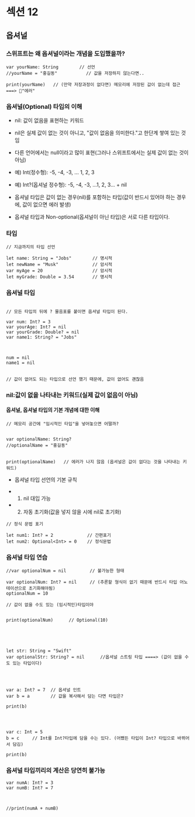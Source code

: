 # 섹션 12

## 옵셔널

### 스위프트는 왜 옵셔널이라는 개념을 도입했을까?

```
var yourName: String        // 선언
//yourName = "홍길동"           // 값을 저장하지 않는다면..

print(yourName)   // (만약 저장과정이 없다면) 메모리에 저장된 값이 없는데 접근 ===> 🔸"에러"
```

### 옵셔널(Optional) 타입의 이해

- nil: 값이 없음을 표현하는 키워드

- nil은 실제 값이 없는 것이 아니고, "값이 없음을 의미한다."고 한단계 쌓여 있는 것임

- 다른 언어에서는 null이라고 많이 표현(그러나 스위프트에서는 실제 값이 없는 것이 아님)

- 예) Int(정수형): -5, -4, -3, ... 1, 2, 3

- 예) Int?(옵셔널 정수형): -5, -4, -3, ...1, 2, 3... + nil

- 옵셔널 타입은 값이 없는 경우(nil)를 포함하는 타입(값이 반드시 있어야 하는 경우에, 값이 없으면 에러 발생)

- 옵셔널 타입과 Non-optional(옵셔널이 아닌 타입)은 서로 다른 타입이다.

### 타입

```
// 지금까지의 타입 선언

let name: String = "Jobs"        // 명시적
let newName = "Musk"             // 암시적
var myAge = 20                   // 암시적
let myGrade: Double = 3.54       // 명시적
```

### 옵셔널 타입

```

// 모든 타입의 뒤에 ? 물음표를 붙이면 옵셔널 타입이 된다.

var num: Int? = 3
var yourAge: Int? = nil
var yourGrade: Double? = nil
var name1: String? = "Jobs"



num = nil
name1 = nil


// 값이 없어도 되는 타입으로 선언 했기 때문에, 값이 없어도 괜찮음
```

### nil:값이 없을 나타내는 키워드(실제 값이 없음이 아님)

#### 옵셔널, 옵셔널 타입의 기본 개념에 대한 이해

```
// 메모리 공간에 "임시적인 타입"을 넣어놓으면 어떨까?


var optionalName: String?
//optionalName = "홍길동"


print(optionalName)   // 에러가 나지 않음 (옵셔널은 값이 없다는 것을 나타내는 키워드)

```

- 옵셔널 타입 선언의 기본 규칙

- 1. nil 대입 가능

- 2. 자동 초기화(값을 넣지 않을 시에 nil로 초기화)

```
// 정식 문법 표기

let num1: Int? = 2             // 간편표기
let num2: Optional<Int> = 0    // 정식문법

```

### 옵셔널 타입 연습

```
//var optionalNum = nil         // 불가능한 형태

var optionalNum: Int? = nil     // (추론할 형식이 없기 때문에 반드시 타입 어노테이션으로 초기화해야됨)
optionalNum = 10

// 값이 없을 수도 있는 (임시적인)타입이야


print(optionalNum)      // Optional(10)





let str: String = "Swift"
var optionalStr: String? = nil      //옵셔널 스트링 타입 ====> (값이 없을 수도 있는 타입이다)




var a: Int? = 7  // 옵셔널 인트
var b = a        // 값을 복사해서 담는 다면 타입은?

print(b)




var c: Int = 5
b = c     // Int를 Int?타입에 담을 수는 있다. (어쨌든 타입이 Int? 타입으로 바뀌어서 담김)

print(b)
```

### 옵셔널 타입끼리의 계산은 당연히 불가능

```
var numA: Int? = 3
var numB: Int? = 7



//print(numA + numB)
```
